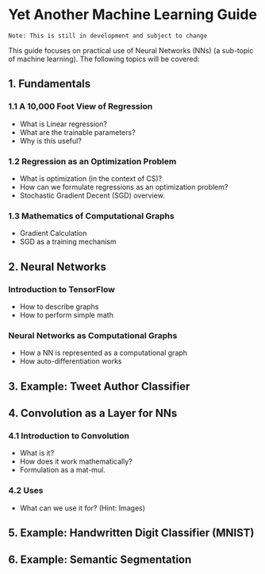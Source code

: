 # Yet Another Machine Learning Guide

`Note: This is still in development and subject to change`

This guide focuses on practical use of Neural Networks (NNs) (a sub-topic of machine learning). The following topics will be covered:

## 1. Fundamentals
### 1.1 A 10,000 Foot View of Regression
* What is Linear regression?
* What are the trainable parameters?
* Why is this useful?
### 1.2 Regression as an Optimization Problem
* What is optimization (in the context of CS)?
* How can we formulate regressions as an optimization problem?
* Stochastic Gradient Decent (SGD) overview.
### 1.3 Mathematics of Computational Graphs
* Gradient Calculation
* SGD as a training mechanism

## 2. Neural Networks
### Introduction to TensorFlow
* How to describe graphs
* How to perform simple math
### Neural Networks as Computational Graphs
* How a NN is represented as a computational graph
* How auto-differentiation works


## 3. Example: Tweet Author Classifier

## 4. Convolution as a Layer for NNs
### 4.1 Introduction to Convolution
* What is it?
* How does it work mathematically?
* Formulation as a mat-mul.
### 4.2 Uses
* What can we use it for? (Hint: Images)

## 5. Example: Handwritten Digit Classifier (MNIST)

## 6. Example: Semantic Segmentation
